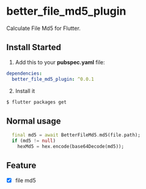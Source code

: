 # better_file_md5_plugin

Calculate File Md5 for Flutter.

## Install Started

1. Add this to your **pubspec.yaml** file:

```yaml
dependencies:
  better_file_md5_plugin: ^0.0.1
```

2. Install it

```bash
$ flutter packages get
```

## Normal usage

```dart
  final md5 = await BetterFileMd5.md5(file.path);
  if (md5 != null)
    hexMd5 = hex.encode(base64Decode(md5));
```

## Feature
- [x] file md5
